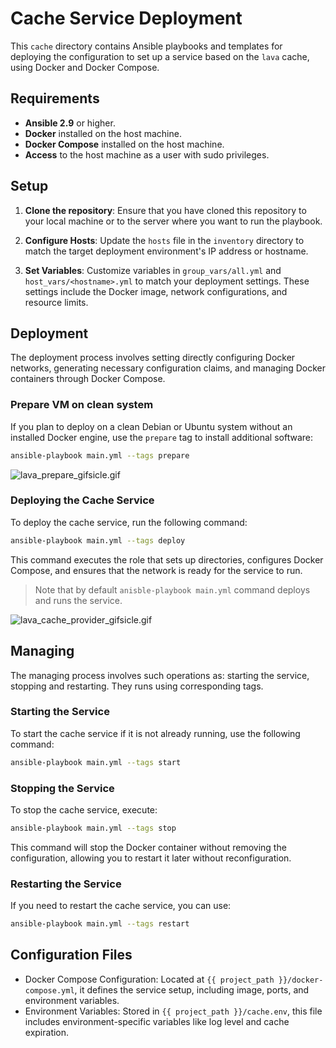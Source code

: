 # Cache Service Deployment

This `cache` directory contains Ansible playbooks and templates for deploying the configuration to set up a service based on the `lava` cache, using Docker and Docker Compose.

## Requirements

- **Ansible 2.9** or higher.
- **Docker** installed on the host machine.
- **Docker Compose** installed on the host machine.
- **Access** to the host machine as a user with sudo privileges.

## Setup

1. **Clone the repository**:
   Ensure that you have cloned this repository to your local machine or to the server where you want to run the playbook.

2. **Configure Hosts**:
   Update the `hosts` file in the `inventory` directory to match the target deployment environment's IP address or hostname.

3. **Set Variables**:
   Customize variables in `group_vars/all.yml` and `host_vars/<hostname>.yml` to match your deployment settings. These settings include the Docker image, network configurations, and resource limits.

## Deployment

The deployment process involves setting directly configuring Docker networks, generating necessary configuration claims, and managing Docker containers through Docker Compose.

### Prepare VM on clean system

If you plan to deploy on a clean Debian or Ubuntu system without an installed Docker engine, use the `prepare` tag to install additional software:

```bash
ansible-playbook main.yml --tags prepare
```

![lava_prepare_gifsicle.gif](..%2Fguides%2Flava_prepare_gifsicle.gif)

### Deploying the Cache Service

To deploy the cache service, run the following command:

```bash
ansible-playbook main.yml --tags deploy
```

This command executes the role that sets up directories, configures Docker Compose, and ensures that the network is ready for the service to run.

> Note that by default ```anisble-playbook main.yml``` command deploys and runs the service.

![lava_cache_provider_gifsicle.gif](..%2Fguides%2Flava_cache_provider_gifsicle.gif)

## Managing

The managing process involves such operations as: starting the service, stopping and restarting. They runs using corresponding tags.

### Starting the Service

To start the cache service if it is not already running, use the following command:

```bash
ansible-playbook main.yml --tags start
```

### Stopping the Service

To stop the cache service, execute:

```bash
ansible-playbook main.yml --tags stop
```

This command will stop the Docker container without removing the configuration, allowing you to restart it later without reconfiguration.

### Restarting the Service

If you need to restart the cache service, you can use:

```bash
ansible-playbook main.yml --tags restart
```

## Configuration Files

- Docker Compose Configuration: Located at `{{ project_path }}/docker-compose.yml`, it defines the service setup, including image, ports, and environment variables.
- Environment Variables: Stored in `{{ project_path }}/cache.env`, this file includes environment-specific variables like log level and cache expiration.
